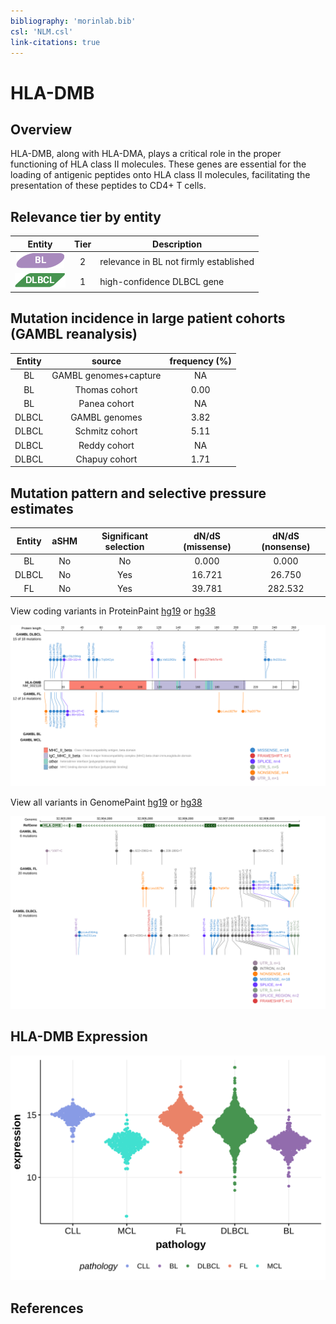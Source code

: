 ```yaml
---
bibliography: 'morinlab.bib'
csl: 'NLM.csl'
link-citations: true
---
```

# HLA-DMB

## Overview
HLA-DMB, along with HLA-DMA, plays a critical role in the proper functioning of HLA class II molecules. These genes are essential for the loading of antigenic peptides onto HLA class II molecules, facilitating the presentation of these peptides to CD4+ T cells.

## Relevance tier by entity

|Entity|Tier|Description                           |
|:------:|:----:|--------------------------------------|
|![BL](images/icons/BL_tier2.png)    |2   |relevance in BL not firmly established|
|![DLBCL](images/icons/DLBCL_tier1.png) |1   |high-confidence DLBCL gene            |

## Mutation incidence in large patient cohorts (GAMBL reanalysis)

|Entity|source               |frequency (%)|
|:------:|:---------------------:|:-------------:|
|BL    |GAMBL genomes+capture|  NA         |
|BL    |Thomas cohort        |0.00         |
|BL    |Panea cohort         |  NA         |
|DLBCL |GAMBL genomes        |3.82         |
|DLBCL |Schmitz cohort       |5.11         |
|DLBCL |Reddy cohort         |  NA         |
|DLBCL |Chapuy cohort        |1.71         |

## Mutation pattern and selective pressure estimates

|Entity|aSHM|Significant selection|dN/dS (missense)|dN/dS (nonsense)|
|:------:|:----:|:---------------------:|:----------------:|:----------------:|
|BL    |No  |No                   | 0.000          |  0.000         |
|DLBCL |No  |Yes                  |16.721          | 26.750         |
|FL    |No  |Yes                  |39.781          |282.532         |



View coding variants in ProteinPaint [hg19](https://morinlab.github.io/LLMPP/GAMBL/HLA-DMB_protein.html)  or [hg38](https://morinlab.github.io/LLMPP/GAMBL/HLA-DMB_protein_hg38.html)

![](images/proteinpaint/HLA-DMB_NM_002118.svg)

View all variants in GenomePaint [hg19](https://morinlab.github.io/LLMPP/GAMBL/HLA-DMB.html)  or [hg38](https://morinlab.github.io/LLMPP/GAMBL/HLA-DMB_hg38.html)

![](images/proteinpaint/HLA-DMB.svg)

## HLA-DMB Expression
![](images/gene_expression/HLA-DMB_by_pathology.svg)
<!-- ORIGIN: Unknown -->

## References
